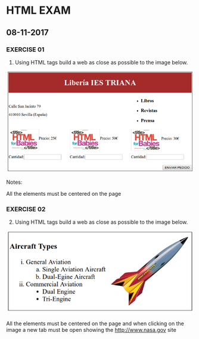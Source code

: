 # HTML EXAM
## 08-11-2017


### EXERCISE 01

1. Using HTML tags build a web as close as possible to the image below.

![Exercise 01](images/examen1.png "Exercise 1")

Notes:

All the elements must be centered on the page

### EXERCISE 02

2. Using HTML tags build a web as close as possible to the image below.

![Exercise 02](images/examen2.png "Exercise 2")

All the elements must be centered on the page and when clicking on the image a new tab must be open showing the http://www.nasa.gov site
